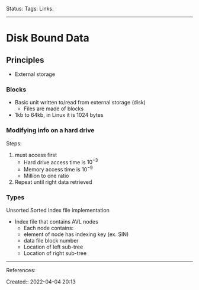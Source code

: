 Status: 
Tags: 
Links:
___

# Disk Bound Data
## Principles
- External storage

### Blocks
- Basic unit written to/read from external storage (disk)
	- Files are made of blocks
- 1kb to 64kb, in Linux it is 1024 bytes

### Modifying info on a hard drive
Steps:

1. must access first
	- Hard drive access time is $10^{-3}$
	- Memory access time is $10^{-9}$
	- Million to one ratio
2. Repeat until right data retrieved

### Types
Unsorted
Sorted
Index file implementation
- Index file that contains AVL nodes
	- Each node contains:
	- element of node has indexing key (ex. SIN)
	- data file block number
	- Location of left sub-tree
	- Location of right sub-tree
___
References:

Created:: 2022-04-04 20:13
